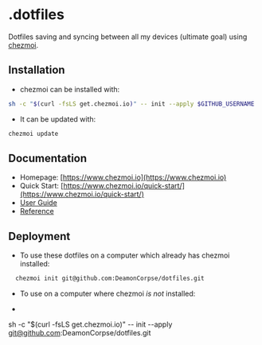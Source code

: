 # .dotfiles
Dotfiles saving and syncing between all my devices (ultimate goal) using [chezmoi](https://www.chezmoi.io/).

## Installation
- chezmoi can be installed with:
``` bash
sh -c "$(curl -fsLS get.chezmoi.io)" -- init --apply $GITHUB_USERNAME
```

- It can be updated with:
``` bash
chezmoi update
```

## Documentation
- Homepage: [https://www.chezmoi.io](https://www.chezmoi.io)
- Quick Start: [https://www.chezmoi.io/quick-start/](https://www.chezmoi.io/quick-start/)
- [User Guide](https://www.chezmoi.io/user-guide/command-overview/)
- [Reference](https://www.chezmoi.io/reference/)

## Deployment
- To use these dotfiles on a computer which already has chezmoi installed:
```bash
  chezmoi init git@github.com:DeamonCorpse/dotfiles.git
```

- To use on a computer where chezmoi *is not* installed:
- ``` bash
sh -c "$(curl -fsLS get.chezmoi.io)" -- init --apply git@github.com:DeamonCorpse/dotfiles.git
```
